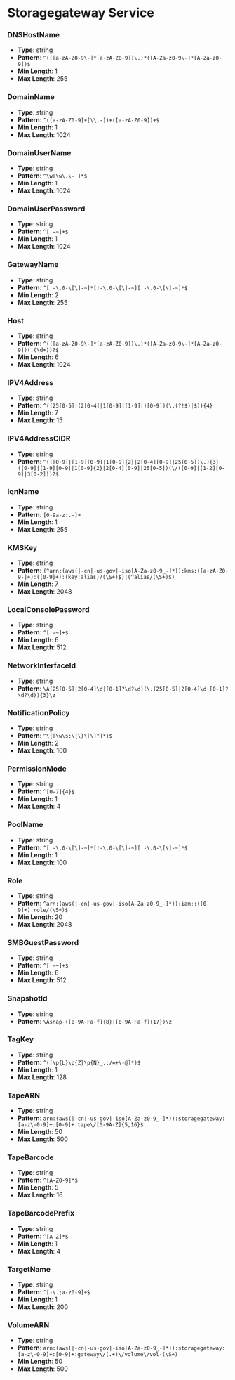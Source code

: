 # Storagegateway Service

### DNSHostName
- **Type**: string
- **Pattern**: `^(([a-zA-Z0-9\-]*[a-zA-Z0-9])\.)*([A-Za-z0-9\-]*[A-Za-z0-9])$`
- **Min Length**: 1
- **Max Length**: 255

### DomainName
- **Type**: string
- **Pattern**: `^([a-zA-Z0-9]+[\\.-])+([a-zA-Z0-9])+$`
- **Min Length**: 1
- **Max Length**: 1024

### DomainUserName
- **Type**: string
- **Pattern**: `^\w[\w\.\- ]*$`
- **Min Length**: 1
- **Max Length**: 1024

### DomainUserPassword
- **Type**: string
- **Pattern**: `^[ -~]+$`
- **Min Length**: 1
- **Max Length**: 1024

### GatewayName
- **Type**: string
- **Pattern**: `^[ -\.0-\[\]-~]*[!-\.0-\[\]-~][ -\.0-\[\]-~]*$`
- **Min Length**: 2
- **Max Length**: 255

### Host
- **Type**: string
- **Pattern**: `^(([a-zA-Z0-9\-]*[a-zA-Z0-9])\.)*([A-Za-z0-9\-]*[A-Za-z0-9])(:(\d+))?$`
- **Min Length**: 6
- **Max Length**: 1024

### IPV4Address
- **Type**: string
- **Pattern**: `^((25[0-5]|(2[0-4]|1[0-9]|[1-9]|)[0-9])(\.(?!$)|$)){4}`
- **Min Length**: 7
- **Max Length**: 15

### IPV4AddressCIDR
- **Type**: string
- **Pattern**: `^(([0-9]|[1-9][0-9]|1[0-9]{2}|2[0-4][0-9]|25[0-5])\.){3}([0-9]|[1-9][0-9]|1[0-9]{2}|2[0-4][0-9]|25[0-5])(\/([0-9]|[1-2][0-9]|3[0-2]))?$`

### IqnName
- **Type**: string
- **Pattern**: `[0-9a-z:.-]+`
- **Min Length**: 1
- **Max Length**: 255

### KMSKey
- **Type**: string
- **Pattern**: `(^arn:(aws(|-cn|-us-gov|-iso[A-Za-z0-9_-]*)):kms:([a-zA-Z0-9-]+):([0-9]+):(key|alias)/(\S+)$)|(^alias/(\S+)$)`
- **Min Length**: 7
- **Max Length**: 2048

### LocalConsolePassword
- **Type**: string
- **Pattern**: `^[ -~]+$`
- **Min Length**: 6
- **Max Length**: 512

### NetworkInterfaceId
- **Type**: string
- **Pattern**: `\A(25[0-5]|2[0-4]\d|[0-1]?\d?\d)(\.(25[0-5]|2[0-4]\d|[0-1]?\d?\d)){3}\z`

### NotificationPolicy
- **Type**: string
- **Pattern**: `^\{[\w\s:\{\}\[\]"]*}$`
- **Min Length**: 2
- **Max Length**: 100

### PermissionMode
- **Type**: string
- **Pattern**: `^[0-7]{4}$`
- **Min Length**: 1
- **Max Length**: 4

### PoolName
- **Type**: string
- **Pattern**: `^[ -\.0-\[\]-~]*[!-\.0-\[\]-~][ -\.0-\[\]-~]*$`
- **Min Length**: 1
- **Max Length**: 100

### Role
- **Type**: string
- **Pattern**: `^arn:(aws(|-cn|-us-gov|-iso[A-Za-z0-9_-]*)):iam::([0-9]+):role/(\S+)$`
- **Min Length**: 20
- **Max Length**: 2048

### SMBGuestPassword
- **Type**: string
- **Pattern**: `^[ -~]+$`
- **Min Length**: 6
- **Max Length**: 512

### SnapshotId
- **Type**: string
- **Pattern**: `\Asnap-([0-9A-Fa-f]{8}|[0-9A-Fa-f]{17})\z`

### TagKey
- **Type**: string
- **Pattern**: `^([\p{L}\p{Z}\p{N}_.:/=+\-@]*)$`
- **Min Length**: 1
- **Max Length**: 128

### TapeARN
- **Type**: string
- **Pattern**: `arn:(aws(|-cn|-us-gov|-iso[A-Za-z0-9_-]*)):storagegateway:[a-z\-0-9]+:[0-9]+:tape\/[0-9A-Z]{5,16}$`
- **Min Length**: 50
- **Max Length**: 500

### TapeBarcode
- **Type**: string
- **Pattern**: `^[A-Z0-9]*$`
- **Min Length**: 5
- **Max Length**: 16

### TapeBarcodePrefix
- **Type**: string
- **Pattern**: `^[A-Z]*$`
- **Min Length**: 1
- **Max Length**: 4

### TargetName
- **Type**: string
- **Pattern**: `^[-\.;a-z0-9]+$`
- **Min Length**: 1
- **Max Length**: 200

### VolumeARN
- **Type**: string
- **Pattern**: `arn:(aws(|-cn|-us-gov|-iso[A-Za-z0-9_-]*)):storagegateway:[a-z\-0-9]+:[0-9]+:gateway\/(.+)\/volume\/vol-(\S+)`
- **Min Length**: 50
- **Max Length**: 500

